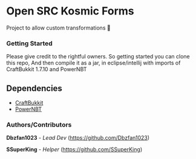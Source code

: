 # Open SRC Kosmic Forms
Project to allow custom transformations :100:

### Getting Started
Please give credit to the rightful owners. So getting started you can clone this repo,
And then compile it as a jar, in eclipse/intellij with imports of CraftBukkit 1.7.10 and PowerNBT

## Dependencies
* [CraftBukkit](https://www.google.com/url?q=https://www.dropbox.com/s/y0ok7i7x4hxuay1/craftbukkit-1.7.10-R0.1-20140808.005431-8.jar?dl%3D0&sa=D&source=hangouts&ust=1546290773742000&usg=AFQjCNHEQFE9khnvEqbHy6FWwSruwPFfWg)
* [PowerNBT](https://www.spigotmc.org/resources/powernbt.9098/)

### Authors/Contributors
**Dbzfan1023** - *Lead Dev* (https://github.com/Dbzfan1023)

**SSuperKing** - *Helper* (https://github.com/SSuperKing)
